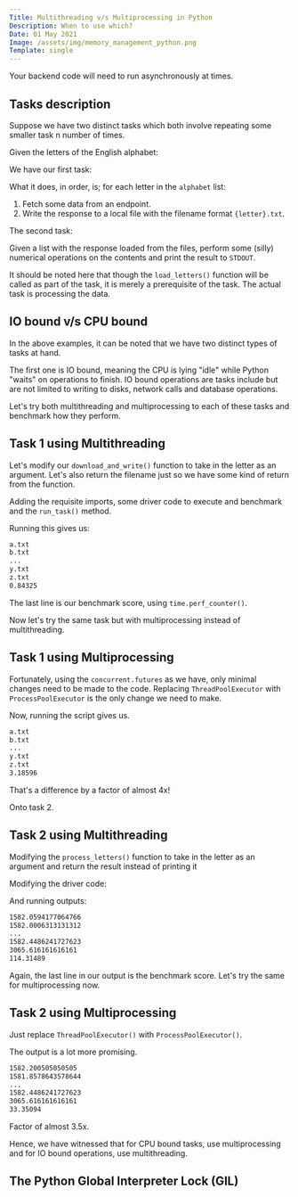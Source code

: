 ```yaml
---
Title: Multithreading v/s Multiprocessing in Python
Description: When to use which?
Date: 01 May 2021
Image: /assets/img/memory_management_python.png
Template: single
---
```


Your backend code will need to run asynchronously at times.

## Tasks description

Suppose we have two distinct tasks which both involve repeating some smaller task n number of times.

Given the letters of the English alphabet:

<script src="https://gist.github.com/rijumone/49e3417a3f109de74f895310f9f734bb.js"></script>

We have our first task:
<script src="https://gist.github.com/rijumone/a473822c22968a9733581178a32cfe57.js"></script>

What it does, in order, is; for each letter in the `alphabet` list:
1. Fetch some data from an endpoint.
2. Write the response to a local file with the filename format `{letter}.txt`.

The second task:
<script src="https://gist.github.com/rijumone/3d798e48f27fc46680f10e23c16bfeda.js"></script>

Given a list with the response loaded from the files, perform some (silly) numerical operations on the contents and print the result to `STDOUT`.

It should be noted here that though the `load_letters()` function will be called as part of the task, it is merely a prerequisite of the task. The actual task is processing the data.

## IO bound v/s CPU bound

In the above examples, it can be noted that we have two distinct types of tasks at hand.

The first one is IO bound, meaning the CPU is lying "idle" while Python "waits" on operations to finish. IO bound operations are tasks include but are not limited to writing to disks, network calls and database operations.

Let's try both multithreading and multiprocessing to each of these tasks and benchmark how they perform.

## Task 1 using Multithreading


Let's modify our `download_and_write()` function to take in the letter as an argument. Let's also return the filename just so we have some kind of return from the function.

<script src="https://gist.github.com/rijumone/6634af5550802b7bb0778d472360e60d.js"></script>

Adding the requisite imports, some driver code to execute and benchmark and the `run_task()` method.

<script src="https://gist.github.com/rijumone/8821116740cfb01efb9397753c5eb368.js"></script>


Running this gives us:
```bash
a.txt
b.txt
...
y.txt
z.txt
0.84325
```

The last line is our benchmark score, using `time.perf_counter()`.

Now let's try the same task but with multiprocessing instead of multithreading.

## Task 1 using Multiprocessing

Fortunately, using the `concurrent.futures` as we have, only minimal changes need to be made to the code. Replacing `ThreadPoolExecutor` with `ProcessPoolExecutor` is the only change we need to make.

<script src="https://gist.github.com/rijumone/f253702ad9dd3ccbbd98f52d4b04817c.js"></script>

Now, running the script gives us.
```bash
a.txt
b.txt
...
y.txt
z.txt
3.18596
```

That's a difference by a factor of almost 4x!

Onto task 2.

## Task 2 using Multithreading

Modifying the `process_letters()` function to take in the letter as an argument and return the result instead of printing it

<script src="https://gist.github.com/rijumone/0fb1d35168d5cbb864610cc88d2a2095.js"></script>

Modifying the driver code:
<script src="https://gist.github.com/rijumone/8ad3adf05824ae6b7fbc8cf44b3fc449.js"></script>

And running outputs:
```bash
1582.0594177064766
1582.0006313131312
...
1582.4486241727623
3065.616161616161
114.31489
```

Again, the last line in our output is the benchmark score. Let's try the same for multiprocessing now.

## Task 2 using Multiprocessing

Just replace `ThreadPoolExecutor()` with `ProcessPoolExecutor()`.

The output is a lot more promising.

```bash
1582.200505050505
1581.8578643578644
...
1582.4486241727623
3065.616161616161
33.35094
```

Factor of almost 3.5x.

Hence, we have witnessed that for CPU bound tasks, use multiprocessing and for IO bound operations, use multithreading.


## The Python Global Interpreter Lock (GIL)